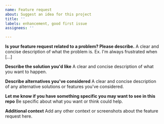 ```yaml
---
name: Feature request
about: Suggest an idea for this project
title: ''
labels: enhancement, good first issue
assignees: ''

---
```


**Is your feature request related to a problem? Please describe.**
A clear and concise description of what the problem is. Ex. I'm always frustrated when [...]

**Describe the solution you'd like**
A clear and concise description of what you want to happen.

**Describe alternatives you've considered**
A clear and concise description of any alternative solutions or features you've considered.

**Let me know if you have something specific you may want to see in this repo**
Be specific about what you want or think could help.

**Additional context**
Add any other context or screenshots about the feature request here.
